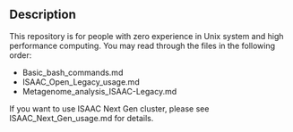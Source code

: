## Description

This repository is for people with zero experience in Unix system and high performance computing. You may read through the files in the following order: 

- Basic_bash_commands.md
- ISAAC_Open_Legacy_usage.md
- Metagenome_analysis_ISAAC-Legacy.md

If you want to use ISAAC Next Gen cluster, please see ISAAC_Next_Gen_usage.md for details.



